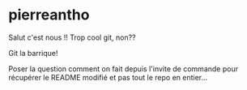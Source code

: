 # pierreantho

Salut c'est nous !! Trop cool git, non??

Git la barrique!

Poser la question comment on fait depuis l'invite de commande pour récupérer le README modifié et pas tout le repo en entier...
